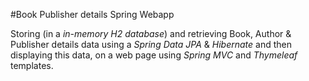 #Book Publisher details Spring Webapp

Storing (in a *in-memory H2 database*) and retrieving Book, Author & Publisher details data using a *Spring Data JPA*  & *Hibernate* and then displaying this data, on a web page using *Spring MVC* and *Thymeleaf* templates.  
